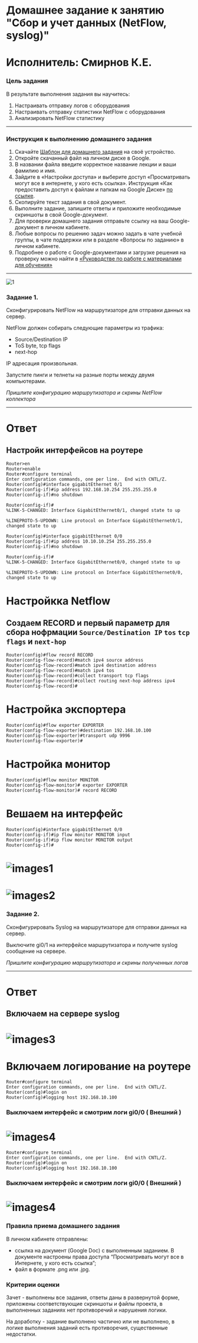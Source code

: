 # Домашнее задание к занятию "Сбор и учет данных (NetFlow, syslog)"
# Исполнитель: Смирнов К.Е.

### Цель задания

В результате выполнения задания вы научитесь:  

1. Настраивать отправку логов с оборудования
2. Настраивать отправку статистики NetFlow с оборудования
3. Анализировать NetFlow статистику

------

### Инструкция к выполнению домашнего задания

1. Скачайте [Шаблон для домашнего задания](https://u.netology.ru/backend/uploads/lms/content_assets/file/281/%D0%A1%D0%94%D0%95%D0%9B%D0%90%D0%99%D0%A2%D0%95_%D0%9A%D0%9E%D0%9F%D0%98%D0%AE_-_%D0%A8%D0%B0%D0%B1%D0%BB%D0%BE%D0%BD_%D0%B4%D0%BB%D1%8F_%D0%B4%D0%BE%D0%BC%D0%B0%D1%88%D0%BD%D0%B5%D0%B3%D0%BE_%D0%B7%D0%B0%D0%B4%D0%B0%D0%BD%D0%B8%D1%8F_1.1._%D0%9D%D0%B0%D0%B7%D0%B2%D0%B0%D0%BD%D0%B8%D0%B5_%D0%BB%D0%B5%D0%BA%D1%86%D0%B8%D0%B8_-_%D0%A4%D0%B0%D0%BC%D0%B8%D0%BB%D0%B8%D1%8F_%D0%98%D0%BC%D1%8F.docx) на своё устройство.
2. Откройте скачанный файл на личном диске в Google.
3. В названии файла введите корректное название лекции и ваши фамилию и имя.
4. Зайдите в «Настройки доступа» и выберите доступ «Просматривать могут все в интернете, у кого есть ссылка». Инструкция «Как предоставить доступ к файлам и папкам на Google Диске» [по ссылке](https://support.google.com/docs/answer/2494822?hl=ru&co=GENIE.Platform%3DDesktop).
5. Скопируйте текст задания в свой документ.
6. Выполните задание, запишите ответы и приложите необходимые скриншоты в свой Google-документ.
7. Для проверки домашнего задания отправьте ссылку на ваш Google-документ в личном кабинете.
8. Любые вопросы по решению задач можно задать в чате учебной группы, в чате поддержки или в разделе «Вопросы по заданию» в личном кабинете.
9. Подробнее о работе с Google-документами и загрузке решения на проверку можно найти в [«Руководстве по работе с материалами для обучения»](https://l.netology.ru/instruktsiya-po-materialami-dlya-obucheniya)

---
![1](https://github.com/LokyRUS/homework-NTW-28/blob/nevidimka/images/99.PNG)

### Задание 1. 

Сконфигурировать NetFlow на маршрутизаторе для отправки данных на сервер. 

NetFlow должен собирать следующие параметры из трафика: 
- Source/Destination IP
- ToS byte, tcp flags
- next-hop 

IP адресация произвольная. 

Запустите пинги и телнеты на разные порты между двумя компьютерами.

*Пришлите конфигурацию маршрутизатора и скрины NetFlow коллектора*

------
# Ответ

## Настройк интерфейсов на роутере

```
Router>en
Router>enable 
Router#configure terminal 
Enter configuration commands, one per line.  End with CNTL/Z.
Router(config)#interface gigabitEthernet 0/1
Router(config-if)#ip address 192.168.10.254 255.255.255.0
Router(config-if)#no shutdown 

Router(config-if)#
%LINK-5-CHANGED: Interface GigabitEthernet0/1, changed state to up

%LINEPROTO-5-UPDOWN: Line protocol on Interface GigabitEthernet0/1, changed state to up

Router(config)#interface gigabitEthernet 0/0
Router(config-if)#ip address 10.10.10.254 255.255.255.0
Router(config-if)#no shutdown 

Router(config-if)#
%LINK-5-CHANGED: Interface GigabitEthernet0/0, changed state to up

%LINEPROTO-5-UPDOWN: Line protocol on Interface GigabitEthernet0/0, changed state to up
```

# Настройкка Netflow
## Создаем RECORD и первый параметр для сбора нофрмации `Source/Destination IP` `tos` `tcp flags` и `next-hop`

```
Router(config)#flow record RECORD
Router(config-flow-record)#match ipv4 source address 
Router(config-flow-record)#match ipv4 destination address 
Router(config-flow-record)#match ipv4 tos 
Router(config-flow-record)#collect transport tcp flags
Router(config-flow-record)#collect routing next-hop address ipv4
Router(config-flow-record)#
```

# Настройка экспортера 

```
Router(config)#flow exporter EXPORTER
Router(config-flow-exporter)#destination 192.168.10.100
Router(config-flow-exporter)#transport udp 9996
Router(config-flow-exporter)#
```
# Настройка монитор

```
Router(config)#flow monitor MONITOR
Router(config-flow-monitor)# exporter EXPORTER
Router(config-flow-monitor)# record RECORD
```

# Вешаем на интерфейс

```
Router(config)#interface gigabitEthernet 0/0
Router(config-if)#ip flow monitor MONITOR input 
Router(config-if)#ip flow monitor MONITOR output 
Router(config-if)#
```
# ![images1](https://github.com/LokyRUS/homework-NTW-28/blob/nevidimka/images/1.PNG)
# ![images2](https://github.com/LokyRUS/homework-NTW-28/blob/nevidimka/images/2.PNG)

### Задание 2. 

Сконфигурировать Syslog на маршрутизаторе для отправки данных на сервер.  

Выключите gi0/1 на интерфейсе маршрутизатора и получите syslog сообщение на сервере.

*Пришлите конфигурацию маршрутизатора и скрины полученных логов*

------

# Ответ

## Включаем на сервере syslog
 
 # ![images3](https://github.com/LokyRUS/homework-NTW-28/blob/nevidimka/images/3.PNG)
 
# Включаем логирование на роутере 
```
Router#configure terminal 
Enter configuration commands, one per line.  End with CNTL/Z.
Router(config)#login on
Router(config)#logging host 192.168.10.100
```
### Выключаем интерфейс и смотрим логи gi0/0 ( Внешний ) 

 # ![images4](https://github.com/LokyRUS/homework-NTW-28/blob/nevidimka/images/4.PNG)
```
Router#configure terminal 
Enter configuration commands, one per line.  End with CNTL/Z.
Router(config)#login on
Router(config)#logging host 192.168.10.100
```
### Выключаем интерфейс и смотрим логи gi0/0 ( Внешний ) 

 # ![images4](https://github.com/LokyRUS/homework-NTW-28/blob/nevidimka/images/4.PNG)

### Правила приема домашнего задания

В личном кабинете отправлены:

- ссылка на документ (Google Doc) с выполненным заданием. В документе настроены права доступа “Просматривать могут все в Интернете, у кого есть ссылка”;
- файл в формате .png или .jpg.


### Критерии оценки

Зачет - выполнены все задания, ответы даны в развернутой форме, приложены соответствующие скриншоты и файлы проекта, в выполненных заданиях нет противоречий и нарушения логики.

На доработку - задание выполнено частично или не выполнено, в логике выполнения заданий есть противоречия, существенные недостатки.

